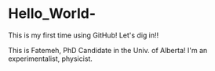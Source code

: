 # Hello_World-
This is my first time using GitHub! Let's dig in!!

This is Fatemeh, PhD Candidate in the Univ. of Alberta! 
I'm an experimentalist, physicist. 
